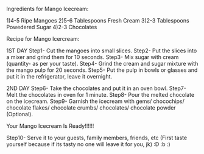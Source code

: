 Ingredients for Mango Icecream:

1)4-5 Ripe Mangoes
2)5-6 Tablespoons Fresh Cream
3)2-3 Tablespoons Powedered Sugar
4)2-3 Chocolates

Recipe for Mango Icercream:

1ST DAY
Step1- Cut the mangoes into small slices.
Step2- Put the slices into a mixer and grind them for 10 seconds.
Step3- Mix sugar with cream (quantity- as per your taste).
Step4- Grind the cream and sugar mixture with the mango pulp for 20 seconds.
Step5- Put the pulp in bowls or glasses and put it in the refrigerator, leave it overnight.

2ND DAY
Step6- Take the chocolates and put it in an oven bowl.
Step7- Melt the chocolates in oven for 1 minute.
Step8- Pour the melted chocolate on the icecream.
Step9- Garnish the icecream with gems/ chocochips/ chocolate flakes/ chocolate crumbs/ chocolates/ chocolate powder (Optional).

Your Mango Icecream Is Ready!!!!!!

Step10- Serve it to your guests, family members, friends, etc (First taste yourself because if its tasty no one will leave it for you, jk) :D :b :) 